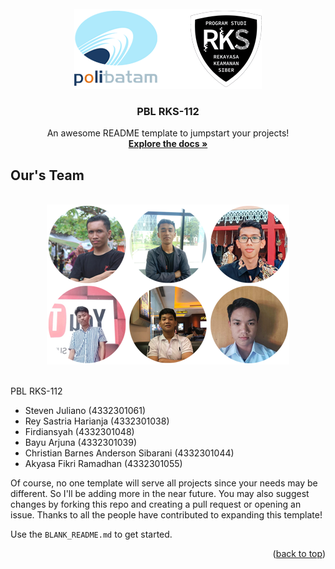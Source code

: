 <!-- PROJECT LOGO -->
<br />
<div align="center">
  <a href="https://github.com/xyzsteven/pblrks-112">
    <img src="images/logo.png" alt="Logo" width="300" height="128">
  </a>

  <h3 align="center">PBL RKS-112</h3>

  <p align="center">
    An awesome README template to jumpstart your projects!
    <br />
    <a href="https://github.com/othneildrew/Best-README-Template"><strong>Explore the docs »</strong></a>
    <br />
  </p>
</div>

## Our's Team
</br>
<div align="center">
  <img src="images/ours.png" alt="Logo" width="388" height="256">
</div>
</br>

PBL RKS-112
* Steven Juliano (4332301061)
* Rey Sastria Harianja (4332301038)
* Firdiansyah (4332301048)
* Bayu Arjuna (4332301039)
* Christian Barnes Anderson Sibarani (4332301044)
* Akyasa Fikri Ramadhan (4332301055)

Of course, no one template will serve all projects since your needs may be different. So I'll be adding more in the near future. You may also suggest changes by forking this repo and creating a pull request or opening an issue. Thanks to all the people have contributed to expanding this template!

Use the `BLANK_README.md` to get started.

<p align="right">(<a href="#readme-top">back to top</a>)</p>
